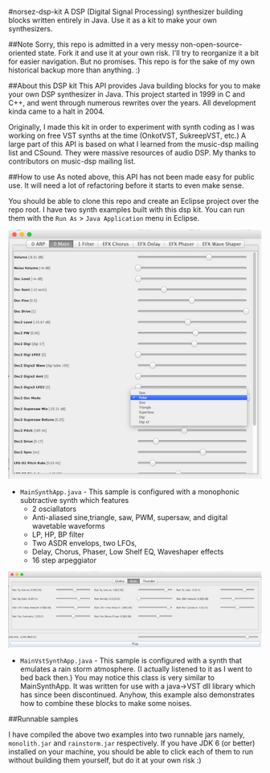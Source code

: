 #norsez-dsp-kit
A DSP (Digital Signal Processing) synthesizer building blocks written entirely in Java. Use it as a kit to make your own synthesizers.

##Note
Sorry, this repo is admitted in a very messy non-open-source-oriented state. Fork it and use it at your own risk. I'll try to reorganize it a bit for easier navigation. But no promises. This repo is for the sake of my own historical backup more than anything. :)

##About this DSP kit
This API provides Java building blocks for you to make your own DSP synthesizer in Java. This project started in 1999 in C and C++, and went through numerous rewrites over the years. All development kinda came to a halt in 2004.

Originally, I made this kit in order to experiment with synth coding as I was working on free VST synths at the time (OnkotVST, SukreepVST, etc.)  A large part of this API is based on what I learned from the music-dsp mailing list and CSound. They were massive resources of audio DSP. My thanks to contributors on music-dsp mailing list.

##How to use
As noted above, this API has not been made easy for public use. It will need a lot of refactoring before it starts to even make sense.

You should be able to clone this repo and create an Eclipse project over the repo root. I have two synth examples built with this dsp kit. You can run them with the `Run As` > `Java Application` menu in Eclipse.

![Image of Monolith](monolith.png)

- `MainSynthApp.java` - This sample is configured with a monophonic subtractive synth which features 
	- 2 osciallators 	
	- Anti-aliased sine,triangle, saw, PWM, supersaw, and digital wavetable waveforms
	- LP, HP, BP filter
	- Two ASDR envelops, two LFOs, 
	-  Delay, Chorus, Phaser, Low Shelf EQ, Waveshaper effects
	- 16 step arpeggiator
	

![Image of Rainstorm](rainstorm.png)

- `MainVstSynthApp.java` - This sample is configured with a synth that emulates a rain storm atmosphere. (I actually listened to it as I went to bed back then.) You may notice this class is very similar to MainSynthApp. It was written for use with a java->VST dll library which has since been discontinued. Anyhow, this example also demonstrates how to combine these blocks to make some noises.
	
	
##Runnable samples
 
I have compiled the above two examples into two runnable jars namely, `monolith.jar` and `rainstorm.jar` respectively. If you have JDK 6 (or better) installed on your machine, you should be able to click each of them to run without building them yourself, but do it at your own risk :)
	
	

  
